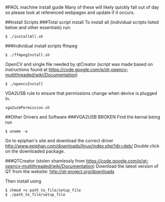 #PAOL machine install guide
Many of these will likely quickly fall out of day so please look at referenced webpages and update if it occurs.

##Install Scripts
###Total script install
To install all (individual scripts listed below and other essentials) run:
```
$ ./installAll.sh
```

###Individual install scripts
ffmpeg
```
$ ./ffmpegInstall.sh
```

OpenCV and single file needed by qtCreator (script was made based on instructions found at https://code.google.com/p/qt-opencv-multithreaded/wiki/Documentation)
```
$ ./opencvInstall
```

VGA2USB rule to ensure that permissions change when device is plugged in.
```
vga2usbPermission.sh
```

##Other Drivers and Software
###VGA2USB BROKEN
Find the kernal being run
```
$ uname -a
```

Go to epiphan's site and download the correct driver http://www.epiphan.com/downloads/linux/index.php?dir=deb/
Double click on the downloaded package.

###QTCreator (stolen shamlessly from https://code.google.com/p/qt-opencv-multithreaded/wiki/Documentation)
Download the latest version of QT from the website: http://qt-project.org/downloads

Then install using
```
$ chmod +x path_to_file/setup_file
$ ./path_to_file/setup_file
```
